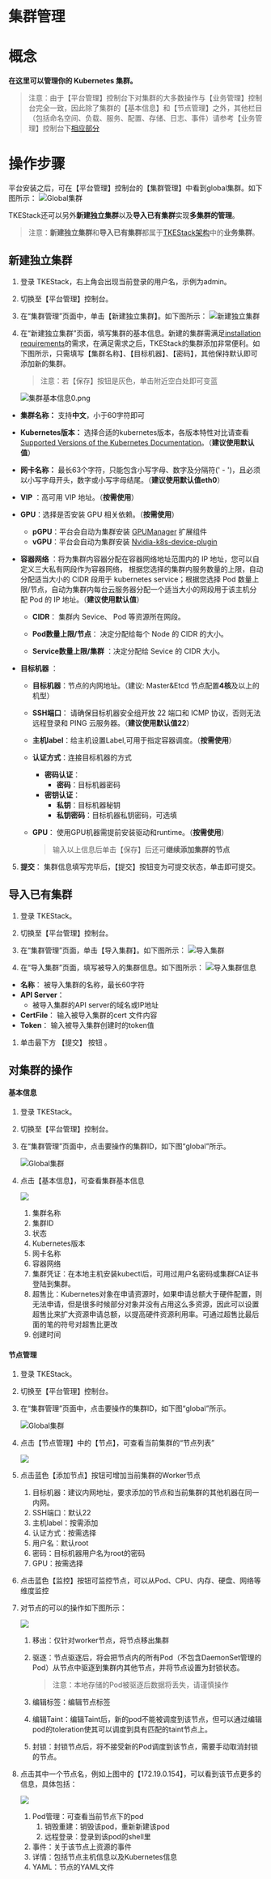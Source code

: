 # 集群管理

# 概念
**在这里可以管理你的 Kubernetes 集群。**

> 注意：由于【平台管理】控制台下对集群的大多数操作与【业务管理】控制台完全一致，因此除了集群的【基本信息】和【节点管理】之外，其他栏目（包括命名空间、负载、服务、配置、存储、日志、事件）请参考【业务管理】控制台下[相应部分](../业务管理控制台/应用管理)

# 操作步骤

平台安装之后，可在【平台管理】控制台的【集群管理】中看到global集群。如下图所示：
   ![Global集群](../../../images/cluster.png)

TKEStack还可以另外**新建独立集群**以及**导入已有集群**实现**多集群的管理**。

> 注意：**新建独立集群**和**导入已有集群**都属于[TKEStack架构](../../产品部署指南/部署架构.md)中的**业务集群**。

## 新建独立集群

1. 登录 TKEStack，右上角会出现当前登录的用户名，示例为admin。

2. 切换至【平台管理】控制台。

3. 在“集群管理”页面中，单击【新建独立集群】。如下图所示：
   ![新建独立集群](../../../images/createCluster.png)

4. 在“新建独立集群”页面，填写集群的基本信息。新建的集群需满足[installation requirements](../../产品部署指南/部署环境要求.md)的需求，在满足需求之后，TKEStack的集群添加非常便利。如下图所示，只需填写【集群名称】、【目标机器】、【密码】，其他保持默认即可添加新的集群。

   > 注意：若【保存】按钮是灰色，单击附近空白处即可变蓝

   ![集群基本信息0.png](../../../images/ClusterInfo.png)

- **集群名称：** 支持**中文**，小于60字符即可

+ **Kubernetes版本：** 选择合适的kubernetes版本，各版本特性对比请查看 [Supported Versions of the Kubernetes Documentation](https://kubernetes.io/docs/home/supported-doc-versions/)。（**建议使用默认值**）

+ **网卡名称：** 最长63个字符，只能包含小写字母、数字及分隔符(' - ')，且必须以小写字母开头，数字或小写字母结尾。（**建议使用默认值eth0**）

+ **VIP** ：高可用 VIP 地址。（**按需使用**）

+ **GPU**：选择是否安装 GPU 相关依赖。（**按需使用**）

  + **pGPU**：平台会自动为集群安装 [GPUManager](https://github.com/tkestack/docs/blob/master/features/gpumanager.md) 扩展组件
  + **vGPU**：平台会自动为集群安装 [Nvidia-k8s-device-plugin](https://github.com/NVIDIA/k8s-device-plugin)

+ **容器网络** ：将为集群内容器分配在容器网络地址范围内的 IP 地址，您可以自定义三大私有网段作为容器网络， 根据您选择的集群内服务数量的上限，自动分配适当大小的 CIDR 段用于 kubernetes service；根据您选择 Pod 数量上限/节点，自动为集群内每台云服务器分配一个适当大小的网段用于该主机分配 Pod 的 IP 地址。（**建议使用默认值**）

  + **CIDR**： 集群内 Sevice、 Pod 等资源所在网段。

  + **Pod数量上限/节点**： 决定分配给每个 Node 的 CIDR 的大小。

  + **Service数量上限/集群** ：决定分配给 Sevice 的 CIDR 大小。

+ **目标机器** ：

  + **目标机器**：节点的内网地址。（建议: Master&Etcd 节点配置**4核**及以上的机型）

  + **SSH端口**： 请确保目标机器安全组开放 22 端口和 ICMP 协议，否则无法远程登录和 PING 云服务器。（**建议使用默认值22**）

  + **主机label**：给主机设置Label,可用于指定容器调度。（**按需使用**）

  + **认证方式**：连接目标机器的方式

    +  **密码认证**：
       +  **密码**：目标机器密码
    +  **密钥认证**：
       +  **私钥**：目标机器秘钥
       +  **私钥密码**：目标机器私钥密码，可选填

  + **GPU**： 使用GPU机器需提前安装驱动和runtime。（**按需使用**）

    > 输入以上信息后单击【保存】后还可**继续添加集群的节点**

5. **提交**： 集群信息填写完毕后，【提交】按钮变为可提交状态，单击即可提交。

## 导入已有集群

1. 登录 TKEStack。
2. 切换至【平台管理】控制台。
3. 在“集群管理”页面，单击【导入集群】。如下图所示：
   ![导入集群](../../../images/importCluster-1.png)

4. 在“导入集群”页面，填写被导入的集群信息。如下图所示：
   ![导入集群信息](../../../images/importCluster-2.png)

- **名称**： 被导入集群的名称，最长60字符
- **API Server**： 
  - 被导入集群的API server的域名或IP地址
- **CertFile**： 输入被导入集群的cert 文件内容
- **Token**： 输入被导入集群创建时的token值

1. 单击最下方 【提交】 按钮 。

## **对集群的操作**

#### 基本信息

1. 登录 TKEStack。

2. 切换至【平台管理】控制台。

3. 在“集群管理”页面中，点击要操作的集群ID，如下图“global”所示。

   ![Global集群](../../../images/cluster.png)

4. 点击【基本信息】，可查看集群基本信息

   ![](../../../images/basicinformation.png)

   1. 集群名称
   2. 集群ID
   3. 状态
   4. Kubernetes版本
   5. 网卡名称
   6. 容器网络
   7. 集群凭证：在本地主机安装kubectl后，可用过用户名密码或集群CA证书登陆到集群。
   8. 超售比：Kubernetes对象在申请资源时，如果申请总额大于硬件配置，则无法申请，但是很多时候部分对象并没有占用这么多资源，因此可以设置超售比来扩大资源申请总额，以提高硬件资源利用率。可通过超售比最后面的笔的符号对超售比更改
   9. 创建时间

#### 节点管理

1. 登录 TKEStack。

2. 切换至【平台管理】控制台。

3. 在“集群管理”页面中，点击要操作的集群ID，如下图“global”所示。

   ![Global集群](../../../images/cluster.png)

4. 点击【节点管理】中的【节点】，可查看当前集群的“节点列表”

   ![](../../../images/nodes.png)

5. 点击蓝色【添加节点】按钮可增加当前集群的Worker节点

   1. 目标机器：建议内网地址，要求添加的节点和当前集群的其他机器在同一内网。
   2. SSH端口：默认22
   3. 主机label：按需添加
   4. 认证方式：按需选择
   5. 用户名：默认root
   6. 密码：目标机器用户名为root的密码
   7. GPU：按需选择

6. 点击蓝色【监控】按钮可监控节点，可以从Pod、CPU、内存、硬盘、网络等维度监控

7. 对节点的可以的操作如下图所示：

   ![](../../../images/nodecaozuo.png)

   1. 移出：仅针对worker节点，将节点移出集群

   2. 驱逐：节点驱逐后，将会把节点内的所有Pod（不包含DaemonSet管理的Pod）从节点中驱逐到集群内其他节点，并将节点设置为封锁状态。

      > 注意：本地存储的Pod被驱逐后数据将丢失，请谨慎操作

   3. 编辑标签：编辑节点标签

   4. 编辑Taint：编辑Taint后，新的pod不能被调度到该节点，但可以通过编辑pod的toleration使其可以调度到具有匹配的taint节点上。

   5. 封锁：封锁节点后，将不接受新的Pod调度到该节点，需要手动取消封锁的节点。

8. 点击其中一个节点名，例如上图中的【172.19.0.154】，可以看到该节点更多的信息，具体包括：

   ![](../../../images/nodespod.png)

   1. Pod管理：可查看当前节点下的pod
      1. 销毁重建：销毁该pod，重新新建该pod
      2. 远程登录：登录到该pod的shell里
   2. 事件：关于该节点上资源的事件
   3. 详情：包括节点主机信息以及Kubernetes信息
   4. YAML：节点的YAML文件